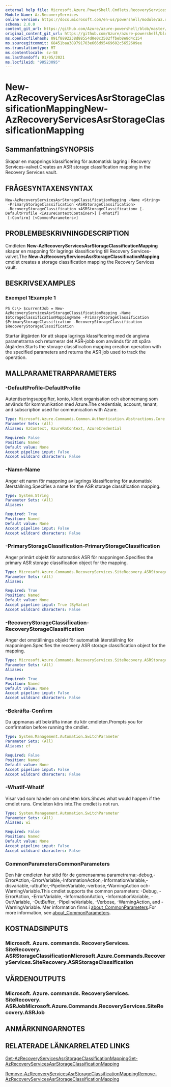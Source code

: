 ```yaml
---
external help file: Microsoft.Azure.PowerShell.Cmdlets.RecoveryServices.SiteRecovery.dll-Help.xml
Module Name: Az.RecoveryServices
online version: https://docs.microsoft.com/en-us/powershell/module/az.recoveryservices/new-azrecoveryservicesasrstorageclassificationmapping
schema: 2.0.0
content_git_url: https://github.com/Azure/azure-powershell/blob/master/src/RecoveryServices/RecoveryServices/help/New-AzRecoveryServicesAsrStorageClassificationMapping.md
original_content_git_url: https://github.com/Azure/azure-powershell/blob/master/src/RecoveryServices/RecoveryServices/help/New-AzRecoveryServicesAsrStorageClassificationMapping.md
ms.openlocfilehash: 091f8892238d88554d0e0c3502ffbeb8e8d4c154
ms.sourcegitcommit: 68451baa389791703e666d95469602c5652609ee
ms.translationtype: MT
ms.contentlocale: sv-SE
ms.lasthandoff: 01/05/2021
ms.locfileid: "98523095"
---
```

# <span data-ttu-id="d29d8-101">New-AzRecoveryServicesAsrStorageClassificationMapping</span><span class="sxs-lookup"><span data-stu-id="d29d8-101">New-AzRecoveryServicesAsrStorageClassificationMapping</span></span>

## <span data-ttu-id="d29d8-102">Sammanfattning</span><span class="sxs-lookup"><span data-stu-id="d29d8-102">SYNOPSIS</span></span>
<span data-ttu-id="d29d8-103">Skapar en mappnings klassificering för automatisk lagring i Recovery Services-valvet.</span><span class="sxs-lookup"><span data-stu-id="d29d8-103">Creates an ASR storage classification mapping in the Recovery Services vault.</span></span>

## <span data-ttu-id="d29d8-104">FRÅGESYNTAXEN</span><span class="sxs-lookup"><span data-stu-id="d29d8-104">SYNTAX</span></span>

```
New-AzRecoveryServicesAsrStorageClassificationMapping -Name <String>
 -PrimaryStorageClassification <ASRStorageClassification>
 -RecoveryStorageClassification <ASRStorageClassification> [-DefaultProfile <IAzureContextContainer>] [-WhatIf]
 [-Confirm] [<CommonParameters>]
```

## <span data-ttu-id="d29d8-105">PROBLEMBESKRIVNING</span><span class="sxs-lookup"><span data-stu-id="d29d8-105">DESCRIPTION</span></span>
<span data-ttu-id="d29d8-106">Cmdleten **New-AzRecoveryServicesAsrStorageClassificationMapping** skapar en mappning för lagrings klassificering till Recovery Services-valvet.</span><span class="sxs-lookup"><span data-stu-id="d29d8-106">The **New-AzRecoveryServicesAsrStorageClassificationMapping** cmdlet creates a storage classification mapping the Recovery Services vault.</span></span>

## <span data-ttu-id="d29d8-107">BESKRIVS</span><span class="sxs-lookup"><span data-stu-id="d29d8-107">EXAMPLES</span></span>

### <span data-ttu-id="d29d8-108">Exempel 1</span><span class="sxs-lookup"><span data-stu-id="d29d8-108">Example 1</span></span>
```
PS C:\> $currentJob = New-AzRecoveryServicesAsrStorageClassificationMapping -Name $StorageClassificationMappingName -PrimaryStorageClassification $PrimaryStorageClassification -RecoveryStorageClassification $RecoveryStorageClassification
```

<span data-ttu-id="d29d8-109">Startar åtgärden för att skapa lagrings klassificering med de angivna parametrarna och returnerar det ASR-jobb som används för att spåra åtgärden.</span><span class="sxs-lookup"><span data-stu-id="d29d8-109">Starts the storage classification mapping creation operation with the specified parameters and returns the ASR job used to track the operation.</span></span>

## <span data-ttu-id="d29d8-110">MALLPARAMETRAR</span><span class="sxs-lookup"><span data-stu-id="d29d8-110">PARAMETERS</span></span>

### <span data-ttu-id="d29d8-111">-DefaultProfile</span><span class="sxs-lookup"><span data-stu-id="d29d8-111">-DefaultProfile</span></span>
<span data-ttu-id="d29d8-112">Autentiseringsuppgifter, konto, klient organisation och abonnemang som används för kommunikation med Azure.</span><span class="sxs-lookup"><span data-stu-id="d29d8-112">The credentials, account, tenant, and subscription used for communication with Azure.</span></span>


```yaml
Type: Microsoft.Azure.Commands.Common.Authentication.Abstractions.Core.IAzureContextContainer
Parameter Sets: (All)
Aliases: AzContext, AzureRmContext, AzureCredential

Required: False
Position: Named
Default value: None
Accept pipeline input: False
Accept wildcard characters: False
```

### <span data-ttu-id="d29d8-113">-Namn</span><span class="sxs-lookup"><span data-stu-id="d29d8-113">-Name</span></span>
<span data-ttu-id="d29d8-114">Anger ett namn för mappning av lagrings klassificering för automatisk återställning.</span><span class="sxs-lookup"><span data-stu-id="d29d8-114">Specifies a name for the ASR storage classification mapping.</span></span>

```yaml
Type: System.String
Parameter Sets: (All)
Aliases:

Required: True
Position: Named
Default value: None
Accept pipeline input: False
Accept wildcard characters: False
```

### <span data-ttu-id="d29d8-115">-PrimaryStorageClassification</span><span class="sxs-lookup"><span data-stu-id="d29d8-115">-PrimaryStorageClassification</span></span>
<span data-ttu-id="d29d8-116">Anger primärt objekt för automatisk ASR för mappningen.</span><span class="sxs-lookup"><span data-stu-id="d29d8-116">Specifies the primary ASR storage classification object for the mapping.</span></span>

```yaml
Type: Microsoft.Azure.Commands.RecoveryServices.SiteRecovery.ASRStorageClassification
Parameter Sets: (All)
Aliases:

Required: True
Position: Named
Default value: None
Accept pipeline input: True (ByValue)
Accept wildcard characters: False
```

### <span data-ttu-id="d29d8-117">-RecoveryStorageClassification</span><span class="sxs-lookup"><span data-stu-id="d29d8-117">-RecoveryStorageClassification</span></span>
<span data-ttu-id="d29d8-118">Anger det omställnings objekt för automatisk återställning för mappningen.</span><span class="sxs-lookup"><span data-stu-id="d29d8-118">Specifies the recovery ASR storage classification object for the mapping.</span></span>

```yaml
Type: Microsoft.Azure.Commands.RecoveryServices.SiteRecovery.ASRStorageClassification
Parameter Sets: (All)
Aliases:

Required: True
Position: Named
Default value: None
Accept pipeline input: False
Accept wildcard characters: False
```

### <span data-ttu-id="d29d8-119">-Bekräfta</span><span class="sxs-lookup"><span data-stu-id="d29d8-119">-Confirm</span></span>
<span data-ttu-id="d29d8-120">Du uppmanas att bekräfta innan du kör cmdleten.</span><span class="sxs-lookup"><span data-stu-id="d29d8-120">Prompts you for confirmation before running the cmdlet.</span></span>

```yaml
Type: System.Management.Automation.SwitchParameter
Parameter Sets: (All)
Aliases: cf

Required: False
Position: Named
Default value: None
Accept pipeline input: False
Accept wildcard characters: False
```

### <span data-ttu-id="d29d8-121">-WhatIf</span><span class="sxs-lookup"><span data-stu-id="d29d8-121">-WhatIf</span></span>
<span data-ttu-id="d29d8-122">Visar vad som händer om cmdleten körs.</span><span class="sxs-lookup"><span data-stu-id="d29d8-122">Shows what would happen if the cmdlet runs.</span></span> <span data-ttu-id="d29d8-123">Cmdleten körs inte.</span><span class="sxs-lookup"><span data-stu-id="d29d8-123">The cmdlet is not run.</span></span>

```yaml
Type: System.Management.Automation.SwitchParameter
Parameter Sets: (All)
Aliases: wi

Required: False
Position: Named
Default value: None
Accept pipeline input: False
Accept wildcard characters: False
```

### <span data-ttu-id="d29d8-124">CommonParameters</span><span class="sxs-lookup"><span data-stu-id="d29d8-124">CommonParameters</span></span>
<span data-ttu-id="d29d8-125">Den här cmdleten har stöd för de gemensamma parametrarna:-debug,-ErrorAction,-ErrorVariable,-InformationAction,-InformationVariable,-disvariable,-utbuffer,-PipelineVariable,-verbose,-WarningAction och-WarningVariable.</span><span class="sxs-lookup"><span data-stu-id="d29d8-125">This cmdlet supports the common parameters: -Debug, -ErrorAction, -ErrorVariable, -InformationAction, -InformationVariable, -OutVariable, -OutBuffer, -PipelineVariable, -Verbose, -WarningAction, and -WarningVariable.</span></span> <span data-ttu-id="d29d8-126">Mer information finns i [about_CommonParameters](http://go.microsoft.com/fwlink/?LinkID=113216).</span><span class="sxs-lookup"><span data-stu-id="d29d8-126">For more information, see [about_CommonParameters](http://go.microsoft.com/fwlink/?LinkID=113216).</span></span>

## <span data-ttu-id="d29d8-127">KOSTNADS</span><span class="sxs-lookup"><span data-stu-id="d29d8-127">INPUTS</span></span>

### <span data-ttu-id="d29d8-128">Microsoft. Azure. commands. RecoveryServices. SiteRecovery. ASRStorageClassification</span><span class="sxs-lookup"><span data-stu-id="d29d8-128">Microsoft.Azure.Commands.RecoveryServices.SiteRecovery.ASRStorageClassification</span></span>

## <span data-ttu-id="d29d8-129">VÄRDEN</span><span class="sxs-lookup"><span data-stu-id="d29d8-129">OUTPUTS</span></span>

### <span data-ttu-id="d29d8-130">Microsoft. Azure. commands. RecoveryServices. SiteRecovery. ASRJob</span><span class="sxs-lookup"><span data-stu-id="d29d8-130">Microsoft.Azure.Commands.RecoveryServices.SiteRecovery.ASRJob</span></span>

## <span data-ttu-id="d29d8-131">ANMÄRKNINGAR</span><span class="sxs-lookup"><span data-stu-id="d29d8-131">NOTES</span></span>

## <span data-ttu-id="d29d8-132">RELATERADE LÄNKAR</span><span class="sxs-lookup"><span data-stu-id="d29d8-132">RELATED LINKS</span></span>

[<span data-ttu-id="d29d8-133">Get-AzRecoveryServicesAsrStorageClassificationMapping</span><span class="sxs-lookup"><span data-stu-id="d29d8-133">Get-AzRecoveryServicesAsrStorageClassificationMapping</span></span>](./Get-AzRecoveryServicesAsrStorageClassificationMapping.md)

[<span data-ttu-id="d29d8-134">Remove-AzRecoveryServicesAsrStorageClassificationMapping</span><span class="sxs-lookup"><span data-stu-id="d29d8-134">Remove-AzRecoveryServicesAsrStorageClassificationMapping</span></span>](./Remove-AzRecoveryServicesAsrStorageClassificationMapping.md)
